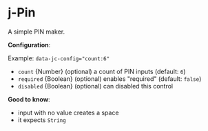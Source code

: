 # j-Pin

A simple PIN maker.

__Configuration__:

Example: `data-jc-config="count:6"`

- `count` {Number} (optional) a count of PIN inputs (default: `6`)
- `required` {Boolean} (optional) enables "required" (default: `false`)
- `disabled` {Boolean} (optional) can disabled this control

__Good to know__:
- input with no value creates a space
- it expects `String`
